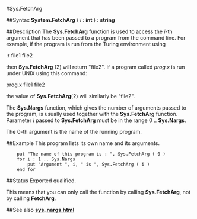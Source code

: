 
#Sys.FetchArg

##Syntax
**System.FetchArg** ( _i_ : **int** ) : **string**


##Description
The **Sys.FetchArg** function is used to access the _i_-th argument that has been passed to a program from the command line. For example, if the program is run from the Turing environment using


:r file1 file2


then **Sys.FetchArg** (2) will return "file2". If a program called _prog.x_ is run under UNIX using this command:


prog.x file1 file2


the value of **Sys.FetchArg**(2) will similarly be "file2".

The **Sys.Nargs** function, which gives the number of arguments passed to the program, is usually used together with the **Sys.FetchArg** function. Parameter _i_ passed to **Sys.FetchArg** must be in the range 0 .. **Sys.Nargs**.

The 0-th argument is the name of the running program.


##Example
This program lists its own name and its arguments.

        put "The name of this program is : ", Sys.FetchArg ( 0 )
        for i : 1 .. Sys.Nargs
            put "Argument ", i, " is ", Sys.FetchArg ( i )
        end for
##Status
Exported qualified.

This means that you can only call the function by calling **Sys.FetchArg**, not by calling **FetchArg**.


##See also
**[sys_nargs.html](Sys.Nargs)**

